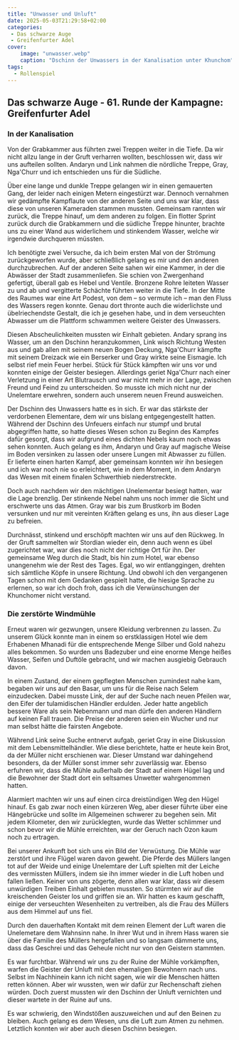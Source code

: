 ```yaml
---
title: "Unwasser und Unluft"
date: 2025-05-03T21:29:58+02:00
categories:
 - Das schwarze Auge
 - Greifenfurter Adel
cover:
    image: "unwasser.webp"
    caption: "Dschinn der Unwassers in der Kanalisation unter Khunchom"
tags:
  - Rollenspiel
---
```


## Das schwarze Auge - 61. Runde der Kampagne: Greifenfurter Adel

### In der Kanalisation

Von der Grabkammer aus führten zwei Treppen weiter in die Tiefe. Da wir nicht allzu lange in der Gruft verharren wollten, beschlossen wir, dass wir uns aufteilen sollten. Andaryn und Link nahmen die nördliche Treppe, Gray, Nga'Churr und ich entschieden uns für die Südliche.

Über eine lange und dunkle Treppe gelangen wir in einen gemauerten Gang, der leider nach einigen Metern eingestürzt war. Dennoch vernahmen wir gedämpfte Kampflaute von der anderen Seite und uns war klar, dass diese von unseren Kameraden stammen mussten. Gemeinsam rannten wir zurück, die Treppe hinauf, um dem anderen zu folgen. Ein flotter Sprint zurück durch die Grabkammern und die südliche Treppe hinunter, brachte uns zu einer Wand aus widerlichem und stinkendem Wasser, welche wir irgendwie durchqueren müssten.

Ich benötigte zwei Versuche, da ich beim ersten Mal von der Strömung zurückgeworfen wurde, aber schließlich gelang es mir und den anderen durchzubrechen. Auf der anderen Seite sahen wir eine Kammer, in der die Abwässer der Stadt zusammenliefen. Sie schien von Zwergenhand gefertigt, überall gab es Hebel und Ventile. Bronzene Rohre leiteten Wasser zu und ab und vergitterte Schächte führten weiter in die Tiefe. In der Mitte des Raumes war eine Art Podest, von dem – so vermute ich – man den Fluss des Wassers regen konnte. Genau dort thronte auch die widerlichste und übelriechendste Gestalt, die ich je gesehen habe, und in dem verseuchten Abwasser um die Plattform schwammen weitere Geister des Unwassers.

Diesen Abscheulichkeiten mussten wir Einhalt gebieten. Andary sprang ins Wasser, um an den Dschinn heranzukommen, Link wisch Richtung Westen aus und gab allen mit seinem neuen Bogen Deckung, Nga'Churr kämpfte mit seinem Dreizack wie ein Berserker und Gray wirkte seine Eismagie. Ich selbst rief mein Feuer herbei. Stück für Stück kämpften wir uns vor und konnten einige der Geister besiegen. Allerdings geriet Nga'Churr nach einer Verletzung in einer Art Blutrausch und war nicht mehr in der Lage, zwischen Freund und Feind zu unterscheiden. So musste ich mich nicht nur der Unelemtare erwehren, sondern auch unserem neuen Freund ausweichen.

Der Dschinn des Unwassers hatte es in sich. Er war das stärkste der verdorbenen Elementare, dem wir uns bislang entgegengestellt hatten. Während der Dschinn des Unfeuers einfach nur stumpf und brutal abgegriffen hatte, so hatte dieses Wesen schon zu Beginn des Kampfes dafür gesorgt, dass wir aufgrund eines dichten Nebels kaum noch etwas sehen konnten. Auch gelang es ihm, Andaryn und Gray auf magische Weise im Boden versinken zu lassen oder unsere Lungen mit Abwasser zu füllen. Er lieferte einen harten Kampf, aber gemeinsam konnten wir ihn besiegen und ich war noch nie so erleichtert, wie in dem Moment, in dem Andaryn das Wesen mit einem finalen Schwerthieb niederstreckte.

Doch auch nachdem wir den mächtigen Unelementar besiegt hatten, war die Lage brenzlig. Der stinkende Nebel nahm uns noch immer die Sicht und erschwerte uns das Atmen. Gray war bis zum Brustkorb im Boden versunken und nur mit vereinten Kräften gelang es uns, ihn aus dieser Lage zu befreien.

Durchnässt, stinkend und erschöpft machten wir uns auf den Rückweg. In der Gruft sammelten wir Stordian wieder ein, denn auch wenn es übel zugerichtet war, war dies noch nicht der richtige Ort für ihn. Der gemeinsame Weg durch die Stadt, bis hin zum Hotel, war ebenso unangenehm wie der Rest des Tages. Egal, wo wir entlanggingen, drehten sich sämtliche Köpfe in unsere Richtung. Und obwohl ich den vergangenen Tagen schon mit dem Gedanken gespielt hatte, die hiesige Sprache zu erlernen, so war ich doch froh, dass ich die Verwünschungen der Khunchomer nicht verstand.

### Die zerstörte Windmühle

Erneut waren wir gezwungen, unsere Kleidung verbrennen zu lassen. Zu unserem Glück konnte man in einem so erstklassigen Hotel wie dem Erhabenen Mhanadi für die entsprechende Menge Silber und Gold nahezu alles bekommen. So wurden uns Badezuber und eine enorme Menge heißes Wasser, Seifen und Duftöle gebracht, und wir machen ausgiebig Gebrauch davon.

In einem Zustand, der einem gepflegten Menschen zumindest nahe kam, begaben wir uns auf den Basar, um uns für die Reise nach Selem einzudecken. Dabei musste Link, der auf der Suche nach neuen Pfeilen war, den Eifer der tulamidischen Händler erdulden. Jeder hatte angeblich bessere Ware als sein Nebenmann und man dürfe den anderen Händlern auf keinen Fall trauen. Die Preise der anderen seien ein Wucher und nur man selbst hätte die fairsten Angebote.

Während Link seine Suche entnervt aufgab, geriet Gray in eine Diskussion mit dem Lebensmittelhändler. Wie diese berichtete, hatte er heute kein Brot, da der Müller nicht erschienen war. Dieser Umstand war dahingehend besonders, da der Müller sonst immer sehr zuverlässig war. Ebenso erfuhren wir, dass die Mühle außerhalb der Stadt auf einem Hügel lag und die Bewohner der Stadt dort ein seltsames Unwetter wahrgenommen hatten.

Alarmiert machten wir uns auf einen circa dreistündigen Weg den Hügel hinauf. Es gab zwar noch einen kürzeren Weg, aber dieser führte über eine Hängebrücke und sollte im Allgemeinen schwerer zu begehen sein.  Mit jedem Kilometer, den wir zurücklegten, wurde das Wetter schlimmer und schon bevor wir die Mühle erreichten, war der Geruch nach Ozon kaum noch zu ertragen.

Bei unserer Ankunft bot sich uns ein Bild der Verwüstung. Die Mühle war zerstört und ihre Flügel waren davon geweht. Die Pferde des Müllers langen tot auf der Weide und einige Unelemtare der Luft spielten mit der Leiche des vermissten Müllers, indem sie ihn immer wieder in die Luft hoben und fallen ließen.  Keiner von uns zögerte, denn allen war klar, dass wir diesem unwürdigen Treiben Einhalt gebieten mussten. So stürmten wir auf die kreischenden Geister los und griffen sie an. Wir hatten es kaum geschafft, einige der verseuchten Wesenheiten zu vertreiben, als die Frau des Müllers aus dem Himmel auf uns fiel.

Durch den dauerhaften Kontakt mit dem reinen Element der Luft waren die Unelemetare dem Wahnsinn nahe. In ihrer Wut und in ihrem Hass waren sie über die Familie des Müllers hergefallen und so langsam dämmerte uns, dass das Geschrei und das Geheule nicht nur von den Geistern stammten.

Es war furchtbar. Während wir uns zu der Ruine der Mühle vorkämpften, warfen die Geister der Unluft mit den ehemaligen Bewohnern nach uns. Selbst im Nachhinein kann ich nicht sagen, wie wir die Menschen hätten retten können. Aber wir wussten, wen wir dafür zur Rechenschaft ziehen würden. Doch zuerst mussten wir den Dschinn der Unluft vernichten und dieser wartete in der Ruine auf uns.

Es war schwierig, den Windstößen auszuweichen und auf den Beinen zu bleiben. Auch gelang es dem Wesen, uns die Luft zum Atmen zu nehmen. Letztlich konnten wir aber auch diesen Dschinn besiegen.
